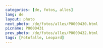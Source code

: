 ```yaml
---
categories: [de, fotos, alles]
lang: de
layout: photo
next_photo: /de/fotos/alles/P0000430.html
picname: P0000431
prev_photo: /de/fotos/alles/P0000432.html
tags: [Fotofalle, Leopard]
---
```

